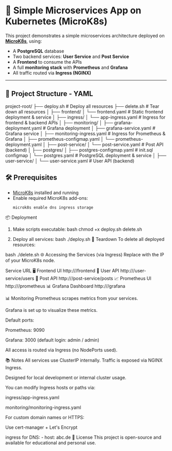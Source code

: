 # 🧩 Simple Microservices App on Kubernetes (MicroK8s)

This project demonstrates a simple microservices architecture deployed on [**MicroK8s**](https://microk8s.io/), using:

- A **PostgreSQL** database
- Two backend services: **User Service** and **Post Service**
- A **Frontend** to consume the APIs
- A full **monitoring stack** with **Prometheus** and **Grafana**
- All traffic routed via **Ingress (NGINX)**

---

## 🚀 Project Structure - YAML

project-root/
├── deploy.sh # Deploy all resources
├── delete.sh # Tear down all resources
│
├── frontend/
│ └── frontend.yaml # Static frontend deployment & service
│
├── ingress/
│ └── app-ingress.yaml # Ingress for frontend & backend APIs
│
├── monitoring/
│ ├── grafana-deployment.yaml # Grafana deployment
│ ├── grafana-service.yaml # Grafana service
│ ├── monitoring-ingress.yaml # Ingress for Prometheus & Grafana
│ ├── prometheus-configmap.yaml
│ └── prometheus-deployment.yaml
│
├── post-service/
│ └── post-service.yaml # Post API (backend)
│
├── postgres/
│ ├── postgres-configmap.yaml # init.sql configmap
│ └── postgres.yaml # PostgreSQL deployment & service
│
├── user-service/
│ └── user-service.yaml # User API (backend)

## 🛠️ Prerequisites

- [MicroK8s](https://microk8s.io/) installed and running
- Enable required MicroK8s add-ons:
  ```bash
  microk8s enable dns ingress storage

📦 Deployment
1. Make scripts executable:
bash
chmod +x deploy.sh delete.sh

2. Deploy all services:
bash
./deploy.sh
🧹 Teardown
To delete all deployed resources:

bash
./delete.sh
🌐 Accessing the Services (via Ingress)
Replace <your-server-ip> with the IP of your MicroK8s node.

Service	URL
🖥️ Frontend UI	http://<your-server-ip>/frontend
👤 User API	http://<your-server-ip>/user-service/users
📝 Post API	http://<your-server-ip>/post-service/posts
📈 Prometheus UI	http://<your-server-ip>/prometheus
📊 Grafana Dashboard	http://<your-server-ip>/grafana

📊 Monitoring
Prometheus scrapes metrics from your services.

Grafana is set up to visualize these metrics.

Default ports:

Prometheus: 9090

Grafana: 3000 (default login: admin / admin)

All access is routed via Ingress (no NodePorts used).

📚 Notes
All services use ClusterIP internally. Traffic is exposed via NGINX Ingress.

Designed for local development or internal cluster usage.

You can modify Ingress hosts or paths via:

ingress/app-ingress.yaml

monitoring/monitoring-ingress.yaml

For custom domain names or HTTPS:

Use cert-manager + Let's Encrypt

ingress for DNS: - host: abc.de
📎 License
This project is open-source and available for educational and personal use.

